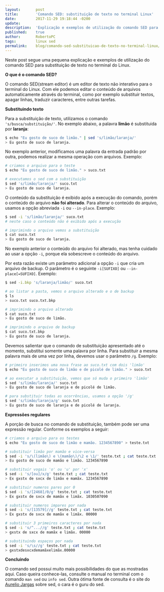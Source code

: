 ```yaml
---
layout:	      post
title:	      'Comando SED: substituição de texto no terminal Linux'
date:	      2017-11-29 19:18:44 -0200
update:  
description:  'Explicação e exemplos de utilização do comando SED para substituição de texto no terminal do Linux.'
published:    true
author:	      RobertoPC
tags:	      linux sed
permalink:    blog/comando-sed-substituicao-de-texto-no-terminal-linux/
---
```


Neste post segue uma pequena explicação e exemplos de utilização do comando SED para substituição de texto no terminal do Linux.

**O que é o comando SED?**

O comando SED(stream editor) é um editor de texto não interativo para o terminal do Linux.
Com ele podemos editar o conteúdo de arquivos automaticamente através do terminal, como por exemplo substituir textos, apagar linhas, traduzir caracteres, entre outras tarefas.

**Substituindo texto**

Para a substituição de texto, utilizamos o comando <code>'s/busca/substituição/'</code>. No exemplo abaixo, a palavra **limão** é substituida por **laranja**:

```bash
$ echo "Eu gosto de suco de limão." | sed 's/limão/laranja/'
> Eu gosto de suco de laranja.
```

No exemplo anterior, modificamos uma palavra da entrada padrão por outra, podemos realizar a mesma operação com arquivos. Exemplo:

```bash
# criamos o arquivo para o teste
$ echo "Eu gosto de suco de limão." > suco.txt

# executamos o sed com a substituição
$ sed 's/limão/laranja/' suco.txt
> Eu gosto de suco de laranja.
```

O conteúdo da substituição é exibido após a execução do comando, porém o conteúdo do arquivo **não foi alterado**. Para alterar o conteúdo do arquivo, usamos a opção abreviada <code>-i</code> ou <code>--in-place</code>. Exemplo:

```bash
$ sed -i 's/limão/laranja/' suco.txt
# neste caso o conteúdo não é exibido após a execução 

# imprimindo o arquivo vemos a substituição
$ cat suco.txt
> Eu gosto de suco de laranja.
```

No exemplo anterior o conteúdo do arquivo foi alterado, mas tenha cuidado ao usar a opção <code>-i</code>, porque ela sobescreve o conteúdo do arquivo.

Por esta razão existe um parâmetro adicional a opção <code>-i</code> que cria um arquivo de backup. O parâmetro é o seguinte <code>-i[SUFIXO]</code> ou <code>--in-place[=SUFIXO]</code>. Exemplo:

```bash
$ sed -i.bkp 's/laranja/limão/' suco.txt

# ao listar a pasta, vemos o arquivo alterado e o de backup
$ ls
> suco.txt suco.txt.bkp

# imprimindo o arquivo alterado
$ cat suco.txt
> Eu gosto de suco de limão.

# imprimindo o arquivo de backup
$ cat suco.txt.bkp
> Eu gosto de suco de laranja.
```

Devemos salientar que o comando de substituição apresentado até o momento, substitui somente uma palavra por linha. Para substituir a mesma palavra mais de uma vez por linha, devemos usar o parâmetro <code>/g</code>. Exemplo:

```bash
# primeiro inserimos uma nova frase ao suco.txt com dois 'limão'
$ echo "Eu gosto de suco de limão e de picolé de limão." > suco.txt

# ao executar a substituição, vemos que só muda o primeiro 'limão'
$ sed 's/limão/laranja/' suco.txt
> Eu gosto de suco de laranja e de picolé de limão.

# para substituir todas as ocorrências, usamos a opção '/g'
$ sed 's/limão/laranja/g' suco.txt
> Eu gosto de suco de laranja e de picolé de laranja.
```
**Expressões regulares**

A porção de busca no comando de substituição, também pode ser uma expressão regular. Conforme os exemplos a seguir:

```bash
# criamos o arquivo para os testes
$ echo "Eu gosto de suco de limão e mamão. 1234567890" > teste.txt

# substituir limão por mamão e vice-versa
$ sed -i 's/\(limão\) e \(mamão\)/\2 e \1/' teste.txt ; cat teste.txt
> Eu gosto de suco de mamão e limão. 1234567890

# substituir vogais 'o' ou 'u' por 'x'
$ sed -i 's/[ou]/x/g' teste.txt ; cat teste.txt
> Ex gxstx de sxcx de limãx e mamãx. 1234567890

# substituir numeros pares por 0
$ sed -i 's/[2468]/0/g' teste.txt ; cat teste.txt
> Ex gxstx de sxcx de mamãx e limãx. 1030507090

# substituir numeros impares por nada
$ sed -i 's/[13579]//g' teste.txt ; cat teste.txt
> Ex gxstx de sxcx de mamãx e limãx. 00000

# substituir 3 primeiros caracteres por nada
$ sed -i 's/^...//g' teste.txt ; cat teste.txt
> gxstx de sxcx de mamãx e limãx. 00000

# substituindo espaços por nada
$ sed -i 's/\s//g' teste.txt ; cat teste.txt
> gxstxdesxcxdemamãxelimãx.00000
```
**Concluindo**

O comando sed possui muito mais possibilidades do que as mostradas aqui. Caso queira conhece-las, consulte o manual no terminal com o comando <code>man sed</code> ou <code>info sed</code>.
Outra ótima fonte de consulta é o site do [Aurelio Jargas](http://aurelio.net/sed/) sobre sed, o cara é o guru do sed.
